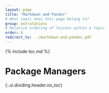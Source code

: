 ```yaml
---
layout: page
title: "Markdown and Pandoc"
# What topic does this page belong to?
group: extratations
# Relative ordering of lessons within a topic
order: 6
redirect_to: ../markdown-and-pandoc.pdf
---
```



{% include toc.md %}

# Package Managers
{:.ui.dividing.header.no_toc}

